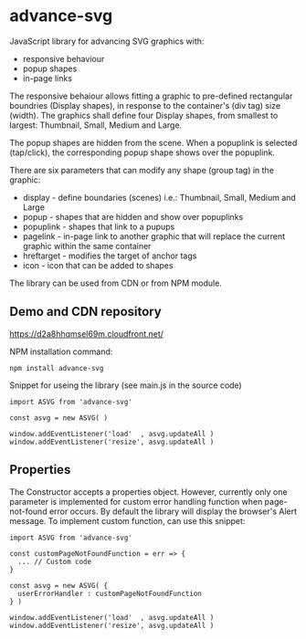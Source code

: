 # advance-svg

JavaScript library for advancing SVG graphics with:
* responsive behaviour
* popup shapes
* in-page links

The responsive behaiour allows fitting a graphic to pre-defined rectangular boundries (Display shapes), in response to the container's (div tag) size (width).
The graphics shall define four Display shapes, from smallest to largest: Thumbnail, Small, Medium and Large.

The popup shapes are hidden from the scene. When a popuplink is selected (tap/click), the corresponding popup shape shows over the popuplink.

There are six parameters that can modify any shape (group tag) in the graphic:
* display    - define boundaries (scenes) i.e.: Thumbnail, Small, Medium and Large
* popup      - shapes that are hidden and show over popuplinks
* popuplink  - shapes that link to a pupups
* pagelink   - in-page link to another graphic that will replace the current graphic within the same container
* hreftarget - modifies the target of anchor tags
* icon       - icon that can be added to shapes

The library can be used from CDN or from NPM module.

## Demo and CDN repository

https://d2a8hhqmsel69m.cloudfront.net/

NPM installation command:
```
npm install advance-svg
```

Snippet for useing the library (see main.js in the source code)
```
import ASVG from 'advance-svg'

const asvg = new ASVG( )

window.addEventListener('load'  , asvg.updateAll )
window.addEventListener('resize', asvg.updateAll )
```

## Properties

The Constructor accepts a properties object. However, currently only one parameter is implemented for custom error handling function when page-not-found error occurs.
By default the library will display the browser's Alert message. To implement custom function, can use this snippet:

```
import ASVG from 'advance-svg'

const customPageNotFoundFunction = err => {
  ... // Custom code
}

const asvg = new ASVG( {
  userErrorHandler : customPageNotFoundFunction
} )

window.addEventListener('load'  , asvg.updateAll )
window.addEventListener('resize', asvg.updateAll )

```

